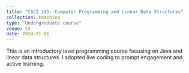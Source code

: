 ```yaml
---
title: "CSCI 145: Computer Programming and Linear Data Structures"
collection: teaching
type: "Undergraduate course"
venue: CS
date: 2024-01-06
---
```


This is an introductory level programming course focusing on Java and linear data structures. I adopted live coding to prompt engagement and active learning. 



